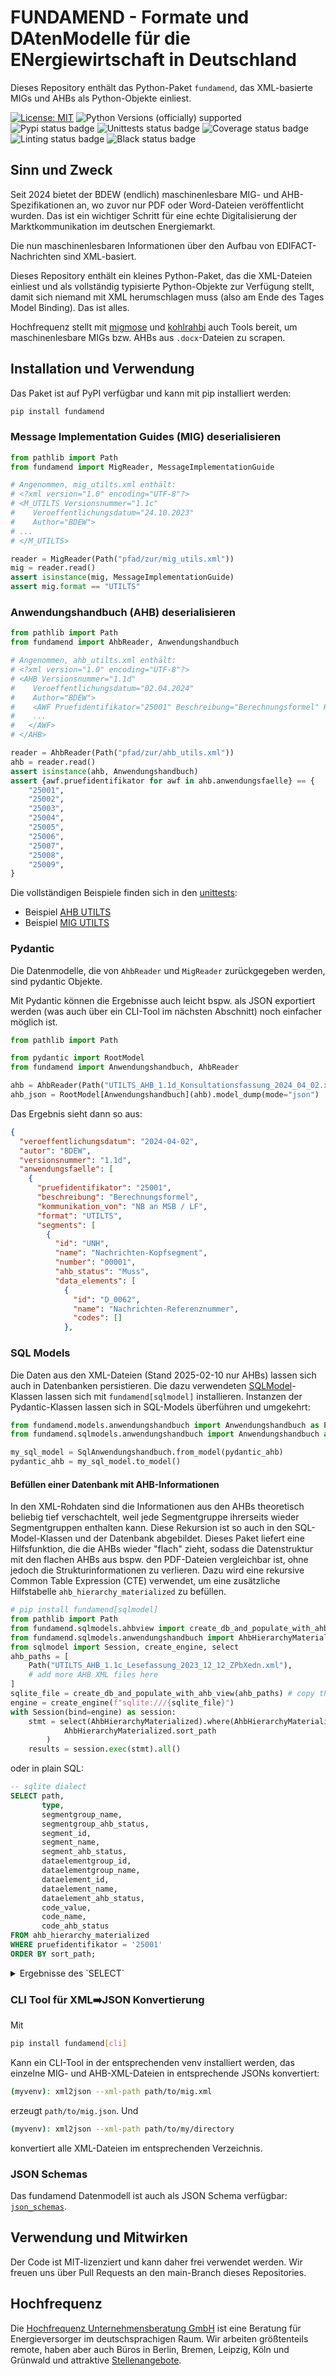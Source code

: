 # FUNDAMEND - Formate und DAtenModelle für die ENergiewirtschaft in Deutschland

Dieses Repository enthält das Python-Paket `fundamend`, das XML-basierte MIGs und AHBs als Python-Objekte einliest.

[![License: MIT](https://img.shields.io/badge/License-MIT-yellow.svg)](LICENSE)
![Python Versions (officially) supported](https://img.shields.io/pypi/pyversions/fundamend.svg)
![Pypi status badge](https://img.shields.io/pypi/v/fundamend)
![Unittests status badge](https://github.com/Hochfrequenz/xml-fundamend-python/workflows/Unittests/badge.svg)
![Coverage status badge](https://github.com/Hochfrequenz/xml-fundamend-python/workflows/Coverage/badge.svg)
![Linting status badge](https://github.com/Hochfrequenz/xml-fundamend-python/workflows/Linting/badge.svg)
![Black status badge](https://github.com/Hochfrequenz/xml-fundamend-python/workflows/Formatting/badge.svg)

## Sinn und Zweck
Seit 2024 bietet der BDEW (endlich) maschinenlesbare MIG- und AHB-Spezifikationen an, wo zuvor nur PDF oder Word-Dateien veröffentlicht wurden.
Das ist ein wichtiger Schritt für eine echte Digitalisierung der Marktkommunikation im deutschen Energiemarkt.

Die nun maschinenlesbaren Informationen über den Aufbau von EDIFACT-Nachrichten sind XML-basiert.

Dieses Repository enthält ein kleines Python-Paket, das die XML-Dateien einliest und als vollständig typisierte Python-Objekte zur Verfügung stellt, damit sich niemand mit XML herumschlagen muss (also am Ende des Tages Model Binding).
Das ist alles.

Hochfrequenz stellt mit [migmose](https://github.com/Hochfrequenz/migmose) und [kohlrahbi](https://github.com/Hochfrequenz/kohlrahbi) auch Tools bereit, um maschinenlesbare MIGs bzw. AHBs aus `.docx`-Dateien zu scrapen.

## Installation und Verwendung
Das Paket ist auf PyPI verfügbar und kann mit pip installiert werden:
```bash
pip install fundamend
```

### Message Implementation Guides (MIG) deserialisieren
```python
from pathlib import Path
from fundamend import MigReader, MessageImplementationGuide

# Angenommen, mig_utilts.xml enthält:
# <?xml version="1.0" encoding="UTF-8"?>
# <M_UTILTS Versionsnummer="1.1c"
#    Veroeffentlichungsdatum="24.10.2023"
#    Author="BDEW">
# ...
# </M_UTILTS>

reader = MigReader(Path("pfad/zur/mig_utils.xml"))
mig = reader.read()
assert isinstance(mig, MessageImplementationGuide)
assert mig.format == "UTILTS"
```

### Anwendungshandbuch (AHB) deserialisieren
```python
from pathlib import Path
from fundamend import AhbReader, Anwendungshandbuch

# Angenommen, ahb_utilts.xml enthält:
# <?xml version="1.0" encoding="UTF-8"?>
# <AHB Versionsnummer="1.1d"
#    Veroeffentlichungsdatum="02.04.2024"
#    Author="BDEW">
#    <AWF Pruefidentifikator="25001" Beschreibung="Berechnungsformel" Kommunikation_von="NB an MSB / LF">
#    ...
#   </AWF>
# </AHB>

reader = AhbReader(Path("pfad/zur/ahb_utils.xml"))
ahb = reader.read()
assert isinstance(ahb, Anwendungshandbuch)
assert {awf.pruefidentifikator for awf in ahb.anwendungsfaelle} == {
    "25001",
    "25002",
    "25003",
    "25004",
    "25005",
    "25006",
    "25007",
    "25008",
    "25009",
}
```

Die vollständigen Beispiele finden sich in den [unittests](unittests):
- Beispiel [AHB UTILTS](unittests/example_ahb_utilts_11d.py)
- Beispiel [MIG UTILTS](https://github.com/Hochfrequenz/xml-fundamend-python/blob/main/unittests/example_migs.py)

### Pydantic
Die Datenmodelle, die von `AhbReader` und `MigReader` zurückgegeben werden, sind pydantic Objekte.

Mit Pydantic können die Ergebnisse auch leicht bspw. als JSON exportiert werden (was auch über ein CLI-Tool im nächsten Abschnitt) noch einfacher möglich ist.
```python
from pathlib import Path

from pydantic import RootModel
from fundamend import Anwendungshandbuch, AhbReader

ahb = AhbReader(Path("UTILTS_AHB_1.1d_Konsultationsfassung_2024_04_02.xml")).read()
ahb_json = RootModel[Anwendungshandbuch](ahb).model_dump(mode="json")
```

Das Ergebnis sieht dann so aus:
```json
{
  "veroeffentlichungsdatum": "2024-04-02",
  "autor": "BDEW",
  "versionsnummer": "1.1d",
  "anwendungsfaelle": [
    {
      "pruefidentifikator": "25001",
      "beschreibung": "Berechnungsformel",
      "kommunikation_von": "NB an MSB / LF",
      "format": "UTILTS",
      "segments": [
        {
          "id": "UNH",
          "name": "Nachrichten-Kopfsegment",
          "number": "00001",
          "ahb_status": "Muss",
          "data_elements": [
            {
              "id": "D_0062",
              "name": "Nachrichten-Referenznummer",
              "codes": []
            },
```

### SQL Models
Die Daten aus den XML-Dateien (Stand 2025-02-10 nur AHBs) lassen sich auch in Datenbanken persistieren.
Die dazu verwendeten [SQLModel](https://sqlmodel.tiangolo.com/)-Klassen lassen sich mit `fundamend[sqlmodel]` installieren.
Instanzen der Pydantic-Klassen lassen sich in SQL-Models überführen und umgekehrt:
```python
from fundamend.models.anwendungshandbuch import Anwendungshandbuch as PydanticAnwendunghandbuch
from fundamend.sqlmodels.anwendungshandbuch import Anwendungshandbuch as SqlAnwendungshandbuch

my_sql_model = SqlAnwendungshandbuch.from_model(pydantic_ahb)
pydantic_ahb = my_sql_model.to_model()
```

#### Befüllen einer Datenbank mit AHB-Informationen
In den XML-Rohdaten sind die Informationen aus den AHBs theoretisch beliebig tief verschachtelt, weil jede Segmentgruppe ihrerseits wieder Segmentgruppen enthalten kann.
Diese Rekursion ist so auch in den SQL-Model-Klassen und der Datenbank abgebildet.
Dieses Paket liefert eine Hilfsfunktion, die die AHBs wieder "flach" zieht, sodass die Datenstruktur mit den flachen AHBs aus bspw. den PDF-Dateien vergleichbar ist, ohne jedoch die Strukturinformationen zu verlieren.
Dazu wird eine rekursive Common Table Expression (CTE) verwendet, um eine zusätzliche Hilfstabelle `ahb_hierarchy_materialized` zu befüllen.

```python
# pip install fundamend[sqlmodel]
from pathlib import Path
from fundamend.sqlmodels.ahbview import create_db_and_populate_with_ahb_view
from fundamend.sqlmodels.anwendungshandbuch import AhbHierarchyMaterialized
from sqlmodel import Session, create_engine, select
ahb_paths = [
    Path("UTILTS_AHB_1.1c_Lesefassung_2023_12_12_ZPbXedn.xml"),
    # add more AHB XML files here
]
sqlite_file = create_db_and_populate_with_ahb_view(ahb_paths) # copy the file to somewhere else if necessary
engine = create_engine(f"sqlite:///{sqlite_file}")
with Session(bind=engine) as session:
    stmt = select(AhbHierarchyMaterialized).where(AhbHierarchyMaterialized.pruefidentifikator == "25001").order_by(
            AhbHierarchyMaterialized.sort_path
        )
    results = session.exec(stmt).all()
```
oder in plain SQL:
```sql
-- sqlite dialect
SELECT path,
       type,
       segmentgroup_name,
       segmentgroup_ahb_status,
       segment_id,
       segment_name,
       segment_ahb_status,
       dataelementgroup_id,
       dataelementgroup_name,
       dataelement_id,
       dataelement_name,
       dataelement_ahb_status,
       code_value,
       code_name,
       code_ahb_status
FROM ahb_hierarchy_materialized
WHERE pruefidentifikator = '25001'
ORDER BY sort_path;
```
<details>
<summary>Ergebnisse des `SELECT`</summary>
<br>
... 125 andere Zeilen ...

| path | type | segmentgroup\_name | segmentgroup\_ahb\_status | segment\_id | segment\_name | segment\_ahb\_status | dataelementgroup\_id | dataelementgroup\_name | dataelement\_id | dataelement\_name | dataelement\_ahb\_status | code\_value |
| :--- | :--- | :--- | :--- | :--- | :--- | :--- | :--- | :--- | :--- | :--- | :--- | :--- |
| Vorgang &gt; Bestandteil des Rechenschritts | segment\_group | Bestandteil des Rechenschritts | Muss \[2006\] | null | null | null | null | null | null | null | null | null |
| Vorgang &gt; Bestandteil des Rechenschritts &gt; Bestandteil des Rechenschritts | segment | Bestandteil des Rechenschritts | Muss \[2006\] | SEQ | Bestandteil des Rechenschritts | Muss | null | null | null | null | null | null |
| Vorgang &gt; Bestandteil des Rechenschritts &gt; Bestandteil des Rechenschritts &gt; Handlung, Code | dataelement | Bestandteil des Rechenschritts | Muss \[2006\] | SEQ | Bestandteil des Rechenschritts | Muss | null | null | D\_1229 | Handlung, Code | null | null |
| Vorgang &gt; Bestandteil des Rechenschritts &gt; Bestandteil des Rechenschritts &gt; Handlung, Code &gt; Bestandteil des Rechenschritts | code | Bestandteil des Rechenschritts | Muss \[2006\] | SEQ | Bestandteil des Rechenschritts | Muss | null | null | D\_1229 | Handlung, Code | null | Z37 |
| Vorgang &gt; Bestandteil des Rechenschritts &gt; Bestandteil des Rechenschritts &gt; Information über eine Folge | dataelementgroup | Bestandteil des Rechenschritts | Muss \[2006\] | SEQ | Bestandteil des Rechenschritts | Muss | C\_C286 | Information über eine Folge | null | null | null | null |
| Vorgang &gt; Bestandteil des Rechenschritts &gt; Bestandteil des Rechenschritts &gt; Information über eine Folge &gt; Rechenschrittidentifikator | dataelement | Bestandteil des Rechenschritts | Muss \[2006\] | SEQ | Bestandteil des Rechenschritts | Muss | C\_C286 | Information über eine Folge | D\_1050 | Rechenschrittidentifikator | X \[913\] | null |
| Vorgang &gt; Bestandteil des Rechenschritts &gt; Referenz auf eine Zeitraum-ID | segment | Bestandteil des Rechenschritts | Muss \[2006\] | RFF | Referenz auf eine Zeitraum-ID | Muss | null | null | null | null | null | null |
| Vorgang &gt; Bestandteil des Rechenschritts &gt; Referenz auf eine Zeitraum-ID &gt; Referenz | dataelementgroup | Bestandteil des Rechenschritts | Muss \[2006\] | RFF | Referenz auf eine Zeitraum-ID | Muss | C\_C506 | Referenz | null | null | null | null |
| Vorgang &gt; Bestandteil des Rechenschritts &gt; Referenz auf eine Zeitraum-ID &gt; Referenz &gt; Referenz, Qualifier | dataelement | Bestandteil des Rechenschritts | Muss \[2006\] | RFF | Referenz auf eine Zeitraum-ID | Muss | C\_C506 | Referenz | D\_1153 | Referenz, Qualifier | null | null |
| Vorgang &gt; Bestandteil des Rechenschritts &gt; Referenz auf eine Zeitraum-ID &gt; Referenz &gt; Referenz, Qualifier &gt; Referenz auf Zeitraum-ID | code | Bestandteil des Rechenschritts | Muss \[2006\] | RFF | Referenz auf eine Zeitraum-ID | Muss | C\_C506 | Referenz | D\_1153 | Referenz, Qualifier | null | Z46 |
| Vorgang &gt; Bestandteil des Rechenschritts &gt; Referenz auf eine Zeitraum-ID &gt; Referenz &gt; Referenz auf Zeitraum-ID | dataelement | Bestandteil des Rechenschritts | Muss \[2006\] | RFF | Referenz auf eine Zeitraum-ID | Muss | C\_C506 | Referenz | D\_1154 | Referenz auf Zeitraum-ID | X \[914\] ∧ \[937\] \[59\] | null |

...
</details>

### CLI Tool für XML➡️JSON Konvertierung
Mit
```bash
pip install fundamend[cli]
```
Kann ein CLI-Tool in der entsprechenden venv installiert werden, das einzelne MIG- und AHB-XML-Dateien in entsprechende JSONs konvertiert:
```bash
(myvenv): xml2json --xml-path path/to/mig.xml
```
erzeugt `path/to/mig.json`. Und
```bash
(myvenv): xml2json --xml-path path/to/my/directory
```
konvertiert alle XML-Dateien im entsprechenden Verzeichnis.

### JSON Schemas
Das fundamend Datenmodell ist auch als JSON Schema verfügbar: [`json_schemas`](json_schemas).

## Verwendung und Mitwirken
Der Code ist MIT-lizenziert und kann daher frei verwendet werden.
Wir freuen uns über Pull Requests an den main-Branch dieses Repositories.

## Hochfrequenz
Die [Hochfrequenz Unternehmensberatung GmbH](https://www.hochfrequenz.de) ist eine Beratung für Energieversorger im deutschsprachigen Raum.
Wir arbeiten größtenteils remote, haben aber auch Büros in Berlin, Bremen, Leipzig, Köln und Grünwald und attraktive [Stellenangebote](https://www.hochfrequenz.de/index.php/karriere/aktuelle-stellenausschreibungen/full-stack-entwickler).
